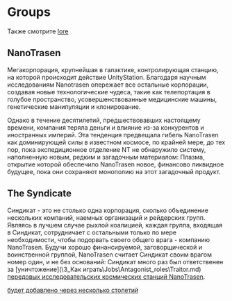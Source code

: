 # Groups
Также смотрите [lore](\4_Univers\Lore\The-Lore.md)

## **NanoTrasen**

Мегакорпорация, крупнейшая в галактике, контролирующая станцию, на которой происходит действие UnityStation. Благодаря научным исследованиям Nanotrasen опережает все остальные корпорации, создавая новые технологические чудеса, такие как телепортация в голубое пространство, усовершенствованные медицинские машины, генетические манипуляции и клонирование.

Однако в течение десятилетий, предшествовавших настоящему времени, компания теряла деньги и влияние из-за конкурентов и иностранных империй. Эта тенденция предвещала гибель NanoTrasen как доминирующей силы в известном космосе, по крайней мере, до тех пор, пока экспедиционное отделение NT не обнаружило систему, наполненную новым, редким и загадочным материалом: Плазма, открытие которой обеспечило NanoTrasen новое, финансово ликвидное будущее, пока они сохраняют монополию на этот загадочный продукт.

## The Syndicate

Синдикат - это не столько одна корпорация, сколько объединение нескольких компаний, наемных организаций и рейдерских групп. Являясь в лучшем случае рыхлой коалицией, каждая группа, входящая в Синдикат, сотрудничает с остальными только по мере необходимости, чтобы подорвать своего общего врага - компанию NanoTrasen. Будучи хорошо финансируемой, заговорщической и воинственной группой, NanoTrasen считает Синдикат своим врагом номер один, и не без оснований: Синдикат много раз был ответственен за [уничтожение](\3_Как играть\Jobs\Antagonist_roles\Traitor.md) [передовых исследовательских космических станций NanoTrasen](Nuclear-Emergency.md).



[будет добавлено через несколько столетий](\4_Univers\Other\Jokes\So-close-to-impossible-that-it-might-as-well-not-even-exist.md)